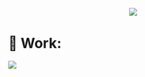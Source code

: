 <p align="center">
<!--   <a href="https://github.com/DenverCoder1/readme-typing-svg"> -->
    <img src="https://readme-typing-svg.herokuapp.com?font=Jacquarda+Bastarda+9+&pause=1000&color=F70000&center=true&vCenter=true&width=435&lines=Hii++I+%F0%9F%91%8Bam+Harsh+Maurya...;Computer+Science+Student+%F0%9F%91%A8%E2%80%8D%F0%9F%8E%93...;Nice+To+Meet+You%F0%9F%95%B5%EF%B8%8F%E2%80%8D%E2%99%80%EF%B8%8F...&center=true"></a></p>
		
# 🤖 Work:
![](https://github-readme-stats.vercel.app/api/top-langs/?username=thepiratekumarno&theme=radical&border=false&include_all_commits=true&count_private=true&layout=compact)
<br/>
